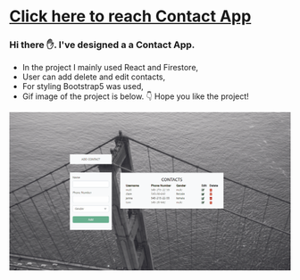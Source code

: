 # [Click here to reach Contact App](http://fire-contact-app-react-orcin.vercel.app/)
<h3>Hi there ✋. I've designed a a Contact App.</h3>
<ul>
  <li>In the project I mainly used React and Firestore,</li>
  <li>User can add delete and edit contacts,</li>
  <li>For styling Bootstrap5 was used,</li>
  <li>Gif image of the project is below. 👇 Hope you like the project! </li>
</ul>  
<div class="pics">
  <img src="https://github.com/musatirgithub/FireContactAppReact/blob/master/FireContactAppReact.gif?raw=true" width="600px">
</div>
